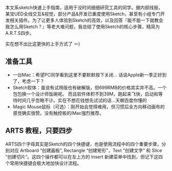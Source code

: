 
本文系sketch快速上手指南，适用于没时间细细研究工具的同学。据内部线报，某宝UED全线交互&视觉，部分产品&开发已重度使用Sketch，甚至有小组专门开发相关插件。为了让更多人体验到Sketch的高效，以及回答『能不能一下就教会我怎么用Sketch？』等老大难问题，我总结了使用Sketch的核心步骤，精简为A.R.T.S四步。

实在想不出比这更快的上手方式了 ＝)



## 准备工具

- 一台Mac：希望PC同学看到这里不要默默按下关闭… 话说Apple新一季正好到了，考虑一下？
- Sketch软体：虽说有试用版也有破解版，但699RMB的价格其实并不高。一个包包换一个设计师饭碗呢。 而且软件体积不到39M，跑起来飞快，启动和等待时间几乎忽略不计。实在不想花钱想先试试的话…天朝百度你懂的
- Magic Mouse鼠标（可选）：刚开始会觉得难用，但习惯后全方向移动画布的感觉确实很赞。没有触控板的iMac强烈推荐。


##  ARTS 教程，只要四步

ARTS四个字母其实是Sketch的四个快捷键，也是使用流程中的四个重要步骤，分别对应 Artboard “创建画板”, Rectangle “创建矩形”，Text “创建文字” 和 Slice “创建切片”。这四个操作都可以在左上方的 Insert 新建菜单中找到，但记下这四个常用快捷键会极大地加快设计流程。

